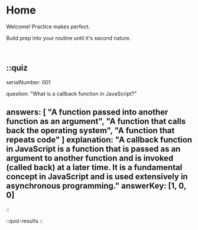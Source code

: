 # Home

Welcome! Practice makes perfect. 

Build prep into your routine until it's second nature.

<br />

::quiz
---

serialNumber: 001

question: "What is a callback function in JavaScript?"

answers: [
  "A function passed into another function as an argument",
  "A function that calls back the operating system",
  "A function that repeats code"
]
explanation: "A callback function in JavaScript is a function that is passed as an argument to another function and is invoked (called back) at a later time. It is a fundamental concept in JavaScript and is used extensively in asynchronous programming."
answerKey: [1, 0, 0]
---
::

::quiz-results
::